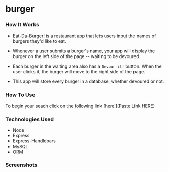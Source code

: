# burger

### How It Works

* Eat-Da-Burger! is a restaurant app that lets users input the names of burgers they'd like to eat.

* Whenever a user submits a burger's name, your app will display the burger on the left side of the page -- waiting to be devoured.

* Each burger in the waiting area also has a `Devour it!` button. When the user clicks it, the burger will move to the right side of the page.

* This app will store every burger in a database, whether devoured or not.

### How To Use

To begin your seach click on the following link [here!](Paste Link HERE)

### Technologies Used

* Node
* Express
* Express-Handlebars
* MySQL
* ORM

### Screenshots

<!-- Home Page
![screenshot](app/images/home.png "Home Page") -->

<!-- 
Survey Page
![screenshot](app/images/survey.png "Survey Page") -->